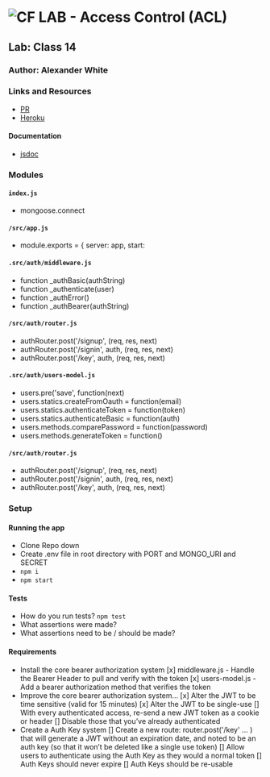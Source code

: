 ![CF](http://i.imgur.com/7v5ASc8.png) LAB - Access Control (ACL)
=================================================

## Lab: Class 14

### Author: Alexander White

### Links and Resources
* [PR](https://github.com/alex-white-401-advanced-javascript/lab-14/pull/1)
* [Heroku](https://salty-depths-90813.herokuapp.com/)

#### Documentation
* [jsdoc](./docs/index.html)

### Modules
#### `index.js`
* mongoose.connect

#### `/src/app.js`
* module.exports = { server: app, start:

#### `.src/auth/middleware.js`
* function _authBasic(authString)
* function _authenticate(user)
* function _authError()
* function _authBearer(authString)

#### `/src/auth/router.js`
* authRouter.post('/signup', (req, res, next)
* authRouter.post('/signin', auth, (req, res, next)
* authRouter.post('/key', auth, (req, res, next)

#### `.src/auth/users-model.js`
* users.pre('save', function(next)
* users.statics.createFromOauth = function(email)
* users.statics.authenticateToken = function(token)
* users.statics.authenticateBasic = function(auth)
* users.methods.comparePassword = function(password)
* users.methods.generateToken = function()

#### `/src/auth/router.js`
* authRouter.post('/signup', (req, res, next)
* authRouter.post('/signin', auth, (req, res, next)
* authRouter.post('/key', auth, (req, res, next)


### Setup

#### Running the app
* Clone Repo down
* Create .env file in root directory with PORT and MONGO_URI and SECRET
* `npm i` 
* `npm start`
  
#### Tests
* How do you run tests? `npm test`
* What assertions were made? 
* What assertions need to be / should be made? 

#### Requirements
* Install the core bearer authorization system
  [x] middleware.js - Handle the Bearer Header to pull and verify with the token
  [x] users-model.js - Add a bearer authorization method that verifies the token
* Improve the core bearer authorization system…
  [x] Alter the JWT to be time sensitive (valid for 15 minutes)
  [x] Alter the JWT to be single-use
    [] With every authenticated access, re-send a new JWT token as a cookie or header
    [] Disable those that you’ve already authenticated
* Create a Auth Key system
  [] Create a new route: router.post('/key' ... ) that will generate a JWT without an expiration date, and noted to be an auth key (so that it won’t be deleted like a single use token)
  [] Allow users to authenticate using the Auth Key as they would a normal token
  [] Auth Keys should never expire
  [] Auth Keys should be re-usable
